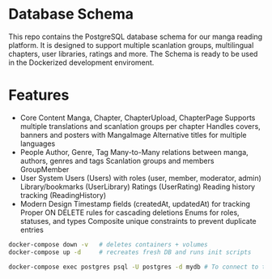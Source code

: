 # Database Schema
This repo contains the PostgreSQL database schema for our manga reading platform.
It is designed to support multiple scanlation groups, multilingual chapters, user libraries, ratings and more.
The Schema is ready to be used in the Dockerized development enviroment.

# Features
- Core Content
    Manga, Chapter, ChapterUpload, ChapterPage
    Supports multiple translations and scanlation groups per chapter
    Handles covers, banners and posters with MangaImage
    Alternative titles for multiple languages
- People
    Author, Genre, Tag
    Many-to-Many relations between manga, authors, genres and tags
    Scanlation groups and members GroupMember
- User System
    Users (Users) with roles (user, member, moderator, admin)
    Library/bookmarks (UserLibrary)
    Ratings (UserRating)
    Reading history tracking (ReadingHistory)
- Modern Design
    Timestamp fields (createdAt, updatedAt) for tracking
    Proper ON DELETE rules for cascading deletions
    Enums for roles, statuses, and types
    Composite unique constraints to prevent duplicate entries


```bash
docker-compose down -v   # deletes containers + volumes
docker-compose up -d     # recreates fresh DB and runs init scripts

docker-compose exec postgres psql -U postgres -d mydb # To connect to the database
```